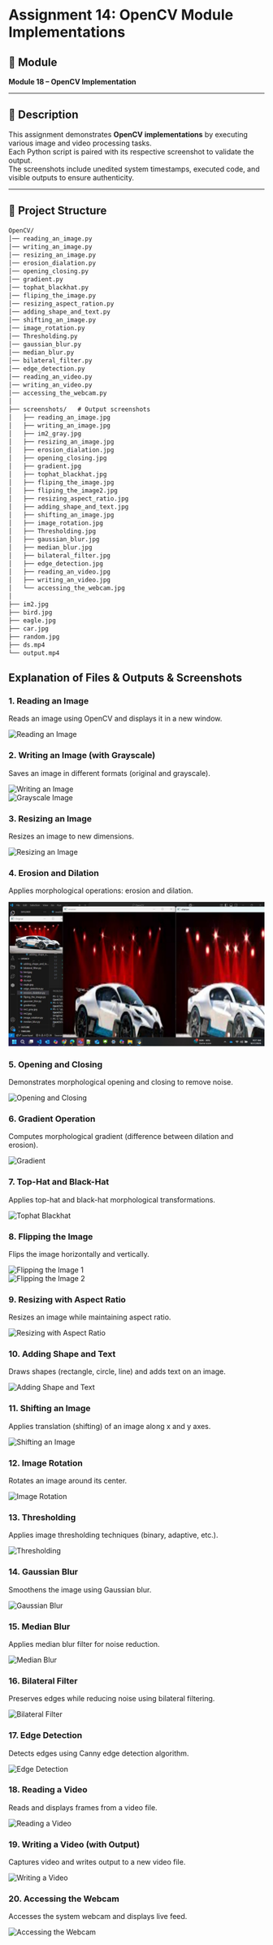 # Assignment 14: OpenCV Module Implementations  

## 📌 Module  
**Module 18 – OpenCV Implementation**  

---

## 📄 Description  
This assignment demonstrates **OpenCV implementations** by executing various image and video processing tasks.  
Each Python script is paired with its respective screenshot to validate the output.  
The screenshots include unedited system timestamps, executed code, and visible outputs to ensure authenticity.  

---

## 📂 Project Structure  

```plaintext
OpenCV/
│── reading_an_image.py
│── writing_an_image.py
│── resizing_an_image.py
│── erosion_dialation.py
│── opening_closing.py
│── gradient.py
│── tophat_blackhat.py
│── fliping_the_image.py
│── resizing_aspect_ration.py
│── adding_shape_and_text.py
│── shifting_an_image.py
│── image_rotation.py
│── Thresholding.py
│── gaussian_blur.py
│── median_blur.py
│── bilateral_filter.py
│── edge_detection.py
│── reading_an_video.py
│── writing_an_video.py
│── accessing_the_webcam.py
│
├── screenshots/   # Output screenshots
│   ├── reading_an_image.jpg
│   ├── writing_an_image.jpg
│   ├── im2_gray.jpg
│   ├── resizing_an_image.jpg
│   ├── erosion_dialation.jpg
│   ├── opening_closing.jpg
│   ├── gradient.jpg
│   ├── tophat_blackhat.jpg
│   ├── fliping_the_image.jpg
│   ├── fliping_the_image2.jpg
│   ├── resizing_aspect_ratio.jpg
│   ├── adding_shape_and_text.jpg
│   ├── shifting_an_image.jpg
│   ├── image_rotation.jpg
│   ├── Thresholding.jpg
│   ├── gaussian_blur.jpg
│   ├── median_blur.jpg
│   ├── bilateral_filter.jpg
│   ├── edge_detection.jpg
│   ├── reading_an_video.jpg
│   ├── writing_an_video.jpg
│   └── accessing_the_webcam.jpg
│
├── im2.jpg
├── bird.jpg
├── eagle.jpg
├── car.jpg
├── random.jpg
├── ds.mp4
└── output.mp4

```

## Explanation of Files & Outputs & Screenshots  
### 1. Reading an Image

Reads an image using OpenCV and displays it in a new window.

![Reading an Image](Assignment14/screenshots/reading_an_image.jpg)  


### 2. Writing an Image (with Grayscale) 

Saves an image in different formats (original and grayscale).

![Writing an Image](Assignment14/screenshots/writing_an_image.jpg)  
![Grayscale Image](Assignment14/screenshots/im2_gray.jpg)  


### 3. Resizing an Image  

Resizes an image to new dimensions.

![Resizing an Image](Assignment14/screenshots/resizing_an_image.jpg)


### 4. Erosion and Dilation  

Applies morphological operations: erosion and dilation.

![Erosion and Dilation](screenshots/erosion_dialation.jpg) 


### 5. Opening and Closing 

Demonstrates morphological opening and closing to remove noise.

![Opening and Closing](Assignment14/screenshots/opening_closing.jpg)  


### 6. Gradient Operation  

Computes morphological gradient (difference between dilation and erosion).

![Gradient](Assignment14/screenshots/gradient.jpg) 


### 7. Top-Hat and Black-Hat  

Applies top-hat and black-hat morphological transformations.

![Tophat Blackhat](Assignment14/screenshots/tophat_blackhat.jpg) 


### 8. Flipping the Image  

Flips the image horizontally and vertically.

![Flipping the Image 1](Assignment14/screenshots/fliping_the_image.jpg)  
![Flipping the Image 2](Assignment14/screenshots/fliping_the_image2.jpg) 


### 9. Resizing with Aspect Ratio  

Resizes an image while maintaining aspect ratio.

![Resizing with Aspect Ratio](Assignment14/screenshots/resizing_aspect_ratio.jpg)  

### 10. Adding Shape and Text  

Draws shapes (rectangle, circle, line) and adds text on an image.

![Adding Shape and Text](Assignment14/screenshots/adding_shape_and_text.jpg) 
 

### 11. Shifting an Image  

Applies translation (shifting) of an image along x and y axes.

![Shifting an Image](Assignment14/screenshots/shifting_an_image.jpg)  


### 12. Image Rotation  

Rotates an image around its center.

![Image Rotation](Assignment14/screenshots/image_rotation.jpg)  


### 13. Thresholding  

Applies image thresholding techniques (binary, adaptive, etc.).

![Thresholding](Assignment14/screenshots/Thresholding.jpg)
  

### 14. Gaussian Blur  

Smoothens the image using Gaussian blur.

![Gaussian Blur](Assignment14/screenshots/gaussian_blur.jpg)  


### 15. Median Blur 

Applies median blur filter for noise reduction.
 
![Median Blur](Assignment14/screenshots/median_blur.jpg)
  

### 16. Bilateral Filter  

Preserves edges while reducing noise using bilateral filtering.

![Bilateral Filter](Assignment14/screenshots/bilateral_filter.jpg)  


### 17. Edge Detection  

Detects edges using Canny edge detection algorithm.

![Edge Detection](Assignment14/screenshots/edge_detection.jpg)  


### 18. Reading a Video 

Reads and displays frames from a video file.

![Reading a Video](Assignment14/screenshots/reading_an_video.jpg)  


### 19. Writing a Video (with Output)  

Captures video and writes output to a new video file.

![Writing a Video](Assignment14/screenshots/writing_an_video.jpg)  


### 20. Accessing the Webcam 

Accesses the system webcam and displays live feed.

![Accessing the Webcam](Assignment14/screenshots/accessing_the_webcam.jpg)  








